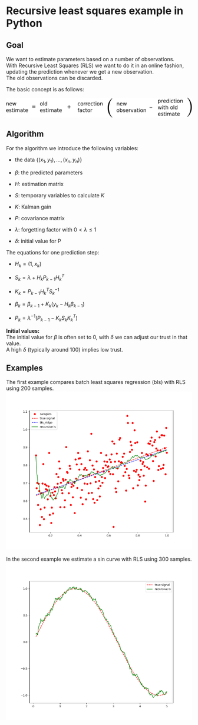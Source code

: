 # Recursive least squares example in Python

## Goal
We want to estimate parameters based on a number
of observations.  
With Recursive Least Squares (RLS) we want to do it
in an online fashion,  
updating the prediction whenever we get a new observation.  
The old observations can be discarded.

The basic concept is as follows:

![](./images/rls_concept.png)

## Algorithm
For the algorithm we introduce the following variables:

- the data $\{ (x_1, y_1), ..., (x_n, y_n) \}$

- $\beta$: the predicted parameters

- $H$: estimation matrix

- $S$: temporary variables to calculate $K$

- $K$: Kalman gain

- $P$: covariance matrix

- $\lambda$: forgetting factor with $0 < \lambda \leq 1$

- $\delta$: initial value for P

The equations for one prediction step:

- $H_k = (1, x_k)$

- $S_k = \lambda  + H_k P_{k-1} H_k^T$

- $K_k = P_{k-1} H_k^T S_k^{-1}$

- $\beta_k = \beta_{k-1} + K_k (y_k - H_k \beta_{k-1})$

- $P_k = \lambda^{-1} ( P_{k-1} - K_k S_k K_k^T)$


**Initial values:**  
The initial value for $\beta$ is often set 
to 0, with $\delta$ we can adjust our trust in that value.  
A high $\delta$ (typically around 100) implies low trust. 


## Examples
The first example compares batch least squares regression (bls) 
with RLS using 200 samples.  
![](./images/rls_lin.png)


In the second example we estimate a sin curve with RLS using 300 samples.  
![](./images/rls_sin.png)
